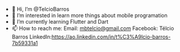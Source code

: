 - 👋 Hi, I’m @TelcioBarros
- 👀 I’m interested in learn more things about mobile programation
- 🌱 I’m currently learning Flutter and Dart
- 📫 How to reach me:
  Email: mbtelcio@gmail.com
  Facebook: Télcio Barros
  LinkedIn:https://ao.linkedin.com/in/t%C3%A9lcio-barros-7b59331a1

<!---
TelcioBarros/TelcioBarros is a ✨ special ✨ repository because its `README.md` (this file) appears on your GitHub profile.
You can click the Preview link to take a look at your changes.
--->
